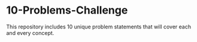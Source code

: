 # 10-Problems-Challenge
This repository includes 10 unique problem statements that will cover each and every concept.
